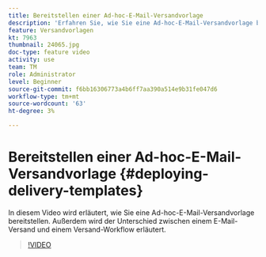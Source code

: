 ```yaml
---
title: Bereitstellen einer Ad-hoc-E-Mail-Versandvorlage
description: 'Erfahren Sie, wie Sie eine Ad-hoc-E-Mail-Versandvorlage bereitstellen und den Unterschied zwischen einem E-Mail-Versand und einem Versand-Workflow verstehen. '
feature: Versandvorlagen
kt: 7963
thumbnail: 24065.jpg
doc-type: feature video
activity: use
team: TM
role: Administrator
level: Beginner
source-git-commit: f6bb16306773a4b6ff7aa390a514e9b31fe047d6
workflow-type: tm+mt
source-wordcount: '63'
ht-degree: 3%

---
```



# Bereitstellen einer Ad-hoc-E-Mail-Versandvorlage {#deploying-delivery-templates}

In diesem Video wird erläutert, wie Sie eine Ad-hoc-E-Mail-Versandvorlage bereitstellen. Außerdem wird der Unterschied zwischen einem E-Mail-Versand und einem Versand-Workflow erläutert.

>[!VIDEO](https://video.tv.adobe.com/v/24065?quality=12)
